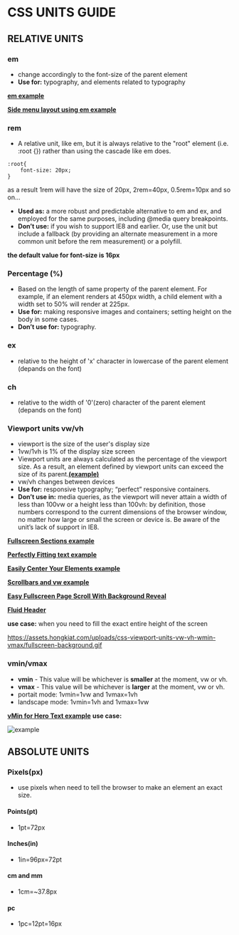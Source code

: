 # **CSS UNITS GUIDE**

## **RELATIVE UNITS**

### **em**

* change accordingly to the font-size of the parent element
* **Use for:** typography, and elements related to typography 

**[em example](https://codepen.io/dixita0607/pen/QQNomG)** 

**[Side menu layout using em example](https://codepen.io/dixita0607/pen/LQNoOL)** 

### **rem**
* A relative unit, like em, but it is always relative to the "root" element (i.e. :root {}) rather than using the cascade like em does. 
```
:root{
    font-size: 20px;
}
```
as a result 1rem will have the size of 20px, 2rem=40px, 0.5rem=10px and so on...

* **Used as:** a more robust and predictable alternative to em and ex, and employed for the same purposes, including @media query breakpoints.
* **Don’t use:** if you wish to support IE8 and earlier. Or, use the unit but include a fallback (by providing an alternate measurement in a more common unit before the rem measurement) or a polyfill.

**the default value for font-size is 16px**

### **Percentage (%)**
* Based on the length of same property of the parent element. For example, if an element renders at 450px width, a child element with a width set to 50% will render at 225px.
* **Use for:** making responsive images and containers; setting height on the body in some cases.
* **Don’t use for:** typography.
### **ex**
* relative to the height of 'x' character in lowercase of the parent element (depands on the font)
### **ch**
* relative to the width of '0'(zero) character of the parent element (depands on the font)

### **Viewport units vw/vh**
* viewport is the size of the user's display size
* 1vw/1vh is 1% of the display size screen
* Viewport units are always calculated as the percentage of the viewport size. As a result, an element defined by viewport units can exceed the size of its parent.**[(example)](https://codepen.io/SitePoint/pen/xqadex)**
* vw/vh changes between devices
* **Use for:** responsive typography; “perfect” responsive containers.
* **Don’t use in:** media queries, as the viewport will never attain a width of less than 100vw or a height less than 100vh: by definition, those numbers correspond to the current dimensions of the browser window, no matter how large or small the screen or device is. Be aware of the unit’s lack of support in IE8.


**[Fullscreen Sections example](https://codepen.io/SitePoint/pen/gmdRYx)** 

**[Perfectly Fitting text example](https://codepen.io/SitePoint/pen/XMPgdr)** 

**[Easily Center Your Elements example](https://codepen.io/SitePoint/pen/evLRdq)** 

**[Scrollbars and vw example](https://codepen.io/SitePoint/pen/ZeMyeg)** 

**[Easy Fullscreen Page Scroll With Background Reveal](https://codepen.io/dudleystorey/pen/lejFx)** 

**[Fluid Header](https://codepen.io/chriscoyier/pen/RpKEzV)** 


**use case:**  when you need to fill the exact entire height of the screen

https://assets.hongkiat.com/uploads/css-viewport-units-vw-vh-wmin-vmax/fullscreen-background.gif





### **vmin/vmax**
* **vmin** - This value will be whichever is **smaller** at the moment, vw or vh.
* **vmax** - This value will be whichever is **larger** at the moment, vw or vh.
* portait mode: 1vmin=1vw and 1vmax=1vh
* landscape mode: 1vmin=1vh and 1vmax=1vw

**[vMin for Hero Text example](https://codepen.io/dudleystorey/pen/ALWrXZ)** 
**use case:**  

![example](https://image.ibb.co/j7urcp/rtaImage.png) 

## **ABSOLUTE UNITS** 

### **Pixels(px)**
*  use pixels when need to tell the browser to make an element an exact size. 
#### **Points(pt)**
* 1pt=72px
#### **Inches(in)**
* 1in=96px=72pt
#### **cm and mm**
* 1cm=~37.8px
#### **pc**
* 1pc=12pt=16px

